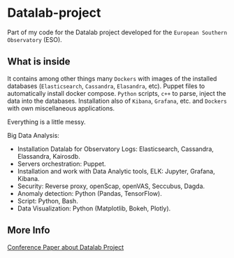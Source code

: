 # Datalab-project

Part of my code for the Datalab project developed for the `European Southern Observatory` (ESO).

## What is inside

It contains among other things many `Dockers` with images of the installed databases (`Elasticsearch`, `Cassandra`, `Elasandra`, etc). Puppet files to automatically install docker compose. `Python` scripts, `c++` to parse, inject the data into the databases. Installation also of `Kibana`, `Grafana`, etc. and 
`Dockers` with own miscellaneous applications.

Everything is a little messy.

Big Data Analysis:
* Installation Datalab for Observatory Logs: Elasticsearch, Cassandra, Elassandra, Kairosdb.
* Servers orchestration: Puppet.
* Installation and work with Data Analytic tools, ELK: Jupyter, Grafana, Kibana.
* Security: Reverse proxy, openScap, openVAS, Seccubus, Dagda.
* Anomaly detection: Python (Pandas, TensorFlow).
* Script: Python, Bash.
* Data Visualization: Python (Matplotlib, Bokeh, Plotly).

## More Info

[Conference Paper about Datalab Project](https://www.spiedigitallibrary.org/conference-proceedings-of-spie/10704/107042J/Framework-to-use-modern-big-data-software-tools-to-improve/10.1117/12.2312096.short?SSO=1)
